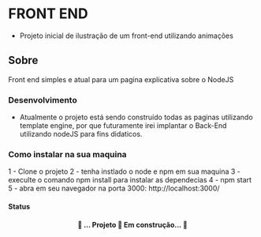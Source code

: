 # FRONT END
* Projeto inicial de ilustração de um front-end utilizando animações 

## Sobre
Front end simples e atual para um pagina explicativa sobre o NodeJS

### Desenvolvimento 
* Atualmente o projeto está sendo construído todas as paginas utilizando template engine, por que futuramente 
irei implantar o Back-End utilizando nodeJS para fins didaticos.

### Como instalar na sua maquina
1 - Clone o projeto
2 - tenha instlado o node e npm em sua maquina
3 - execulte o comando npm install para instalar as dependecias
4 - npm start 
5 - abra em seu navegador na porta 3000: http://localhost:3000/

#### Status
 <h4 align="center"> 
	🚧  ... Projeto 🚀 Em construção...  🚧
</h4>



